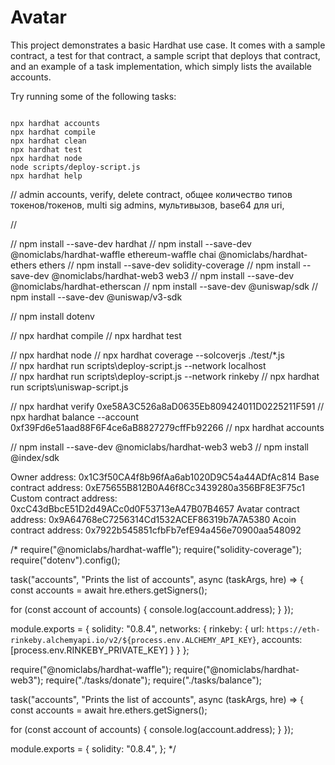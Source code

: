 # Avatar

This project demonstrates a basic Hardhat use case. It comes with a sample contract, a test for that contract, a sample script that deploys that contract, and an example of a task implementation, which simply lists the available accounts.

Try running some of the following tasks:

```shell

npx hardhat accounts
npx hardhat compile
npx hardhat clean
npx hardhat test
npx hardhat node
node scripts/deploy-script.js
npx hardhat help

```
// admin accounts, verify, delete contract, общее количество типов токенов/токенов, multi sig admins, мультивызов, base64 для uri,

//

// npm install --save-dev hardhat
// npm install --save-dev @nomiclabs/hardhat-waffle ethereum-waffle chai @nomiclabs/hardhat-ethers ethers
// npm install --save-dev solidity-coverage
// npm install --save-dev @nomiclabs/hardhat-web3 web3
// npm install --save-dev @nomiclabs/hardhat-etherscan
// npm install --save-dev @uniswap/sdk
// npm install --save-dev @uniswap/v3-sdk

// npm install dotenv


// npx hardhat compile
// npx hardhat test

// npx hardhat node
// npx hardhat coverage --solcoverjs ./test/*.js  
// npx hardhat run scripts\deploy-script.js --network localhost      
// npx hardhat run scripts\deploy-script.js --network rinkeby
// npx hardhat run scripts\uniswap-script.js

// npx hardhat verify 0xe58A3C526a8aD0635Eb809424011D0225211F591
// npx hardhat balance --account 0xf39Fd6e51aad88F6F4ce6aB8827279cffFb92266
// npx hardhat accounts

// npm install --save-dev @nomiclabs/hardhat-web3 web3
// npm install @index/sdk



Owner address: 0x1C3f50CA4f8b96fAa6ab1020D9C54a44ADfAc814
Base contract address: 0xE75655B812B0A46f8Cc3439280a356BF8E3F75c1
Custom contract address: 0xcC43dBbcE51D2d49ACc0d0F53713eA47B07B4657
Avatar contract address: 0x9A64768eC7256314Cd1532ACEF86319b7A7A5380
Acoin contract address: 0x7922b545851cfbFb7efE94a456e70900aa548092



/*
require("@nomiclabs/hardhat-waffle");
require("solidity-coverage");
require("dotenv").config();

task("accounts", "Prints the list of accounts", async (taskArgs, hre) => {
const accounts = await hre.ethers.getSigners();

for (const account of accounts) {
console.log(account.address);
}
});

module.exports = {
solidity: "0.8.4",
networks: {
rinkeby: {
url: `https://eth-rinkeby.alchemyapi.io/v2/${process.env.ALCHEMY_API_KEY}`,
accounts: [process.env.RINKEBY_PRIVATE_KEY]
}
}
};


require("@nomiclabs/hardhat-waffle");
require("@nomiclabs/hardhat-web3");
require("./tasks/donate");
require("./tasks/balance");

task("accounts", "Prints the list of accounts", async (taskArgs, hre) => {
const accounts = await hre.ethers.getSigners();

for (const account of accounts) {
console.log(account.address);
}
});


module.exports = {
solidity: "0.8.4",
};
*/